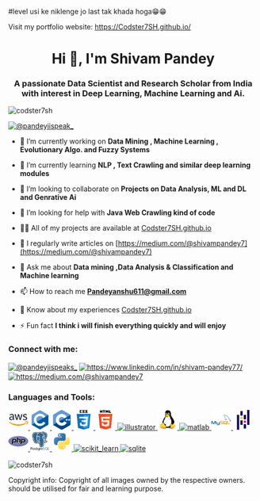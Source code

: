 #level usi ke niklenge jo last tak khada hoga😁😁

Visit my portfolio website: https://Codster7SH.github.io/

<h1 align="center">Hi 👋, I'm Shivam Pandey</h1>
<h3 align="center">A passionate Data Scientist and Research Scholar from India with interest in Deep Learning, Machine Learning and Ai.</h3>

<p align="left"> <img src="https://komarev.com/ghpvc/?username=codster7sh&label=Profile%20views&color=0e75b6&style=flat" alt="codster7sh" /> </p>

<p align="left"> <a href="https://twitter.com/@pandeyjispeaks_" target="blank"><img src="https://img.shields.io/twitter/follow/@pandeyjispeak_?logo=twitter&style=for-the-badge" alt="@pandeyjispeak_" /></a> </p>

- 🔭 I’m currently working on **Data Mining , Machine Learning , Evolutionary Algo. and Fuzzy Systems**

- 🌱 I’m currently learning **NLP , Text Crawling and similar deep learning modules**

- 👯 I’m looking to collaborate on **Projects on Data Analysis, ML and DL and Genrative Ai**

- 🤝 I’m looking for help with **Java Web Crawling kind of code**

- 👨‍💻 All of my projects are available at [Codster7SH.github.io](Codster7SH.github.io)

- 📝 I regularly write articles on [https://medium.com/@shivampandey7](https://medium.com/@shivampandey7)

- 💬 Ask me about **Data mining ,Data Analysis & Classification and Machine learning**

- 📫 How to reach me **Pandeyanshu611@gmail.com**

- 📄 Know about my experiences [Codster7SH.github.io](Codster7SH.github.io)

- ⚡ Fun fact **I think i will finish everything quickly and will enjoy**

<h3 align="left">Connect with me:</h3>
<p align="left">
<a href="https://twitter.com/@pandeyjispeaks_" target="blank"><img align="center" src="https://raw.githubusercontent.com/rahuldkjain/github-profile-readme-generator/master/src/images/icons/Social/twitter.svg" alt="@pandeyjispeaks_" height="30" width="40" /></a>
<a href="https://linkedin.com/in/https://www.linkedin.com/in/shivam-pandey77/" target="blank"><img align="center" src="https://raw.githubusercontent.com/rahuldkjain/github-profile-readme-generator/master/src/images/icons/Social/linked-in-alt.svg" alt="https://www.linkedin.com/in/shivam-pandey77/" height="30" width="40" /></a>
<a href="https://medium.com/@shivampandey7" target="blank"><img align="center" src="https://raw.githubusercontent.com/rahuldkjain/github-profile-readme-generator/master/src/images/icons/Social/medium.svg" alt="https://medium.com/@shivampandey7" height="30" width="40" /></a>
</p>

<h3 align="left">Languages and Tools:</h3>
<p align="left"> <a href="https://aws.amazon.com" target="_blank" rel="noreferrer"> <img src="https://raw.githubusercontent.com/devicons/devicon/master/icons/amazonwebservices/amazonwebservices-original-wordmark.svg" alt="aws" width="40" height="40"/> </a> <a href="https://www.cprogramming.com/" target="_blank" rel="noreferrer"> <img src="https://raw.githubusercontent.com/devicons/devicon/master/icons/c/c-original.svg" alt="c" width="40" height="40"/> </a> <a href="https://www.w3schools.com/cpp/" target="_blank" rel="noreferrer"> <img src="https://raw.githubusercontent.com/devicons/devicon/master/icons/cplusplus/cplusplus-original.svg" alt="cplusplus" width="40" height="40"/> </a> <a href="https://www.w3schools.com/css/" target="_blank" rel="noreferrer"> <img src="https://raw.githubusercontent.com/devicons/devicon/master/icons/css3/css3-original-wordmark.svg" alt="css3" width="40" height="40"/> </a> <a href="https://www.w3.org/html/" target="_blank" rel="noreferrer"> <img src="https://raw.githubusercontent.com/devicons/devicon/master/icons/html5/html5-original-wordmark.svg" alt="html5" width="40" height="40"/> </a> <a href="https://www.adobe.com/in/products/illustrator.html" target="_blank" rel="noreferrer"> <img src="https://www.vectorlogo.zone/logos/adobe_illustrator/adobe_illustrator-icon.svg" alt="illustrator" width="40" height="40"/> </a> <a href="https://www.linux.org/" target="_blank" rel="noreferrer"> <img src="https://raw.githubusercontent.com/devicons/devicon/master/icons/linux/linux-original.svg" alt="linux" width="40" height="40"/> </a> <a href="https://www.mathworks.com/" target="_blank" rel="noreferrer"> <img src="https://upload.wikimedia.org/wikipedia/commons/2/21/Matlab_Logo.png" alt="matlab" width="40" height="40"/> </a> <a href="https://www.mysql.com/" target="_blank" rel="noreferrer"> <img src="https://raw.githubusercontent.com/devicons/devicon/master/icons/mysql/mysql-original-wordmark.svg" alt="mysql" width="40" height="40"/> </a> <a href="https://pandas.pydata.org/" target="_blank" rel="noreferrer"> <img src="https://raw.githubusercontent.com/devicons/devicon/2ae2a900d2f041da66e950e4d48052658d850630/icons/pandas/pandas-original.svg" alt="pandas" width="40" height="40"/> </a> <a href="https://www.php.net" target="_blank" rel="noreferrer"> <img src="https://raw.githubusercontent.com/devicons/devicon/master/icons/php/php-original.svg" alt="php" width="40" height="40"/> </a> <a href="https://www.postgresql.org" target="_blank" rel="noreferrer"> <img src="https://raw.githubusercontent.com/devicons/devicon/master/icons/postgresql/postgresql-original-wordmark.svg" alt="postgresql" width="40" height="40"/> </a> <a href="https://www.python.org" target="_blank" rel="noreferrer"> <img src="https://raw.githubusercontent.com/devicons/devicon/master/icons/python/python-original.svg" alt="python" width="40" height="40"/> </a> <a href="https://scikit-learn.org/" target="_blank" rel="noreferrer"> <img src="https://upload.wikimedia.org/wikipedia/commons/0/05/Scikit_learn_logo_small.svg" alt="scikit_learn" width="40" height="40"/> </a> <a href="https://www.sqlite.org/" target="_blank" rel="noreferrer"> <img src="https://www.vectorlogo.zone/logos/sqlite/sqlite-icon.svg" alt="sqlite" width="40" height="40"/> </a> </p>

<p><img align="center" src="https://github-readme-stats.vercel.app/api/top-langs?username=codster7sh&show_icons=true&locale=en&layout=compact" alt="codster7sh" /></p>


Copyright info: Copyright of all images owned by the respective owners.
should be utilised for fair and learning purpose.
